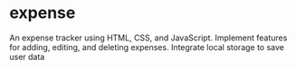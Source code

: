 # expense
 An expense tracker using HTML, CSS, and  JavaScript. Implement features for adding, editing, and  deleting expenses. Integrate local storage to save user data
